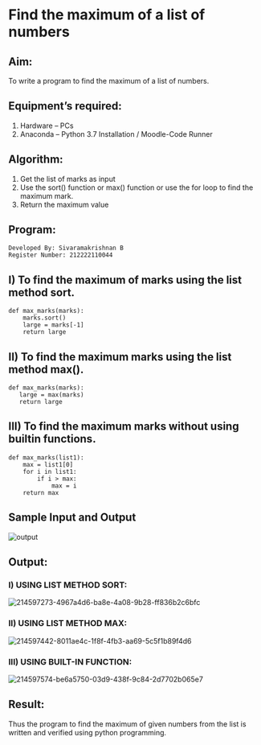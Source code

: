 # Find the maximum of a list of numbers

## Aim:
To write a program to find the maximum of a list of numbers.

## Equipment’s required:
1.	Hardware – PCs
2.	Anaconda – Python 3.7 Installation / Moodle-Code Runner

## Algorithm:
1.	Get the list of marks as input
2.	Use the sort() function or max() function or use the for loop to find the maximum mark.
3.	Return the maximum value

## Program:
```
Developed By: Sivaramakrishnan B
Register Number: 212222110044
```
## I) To find the maximum of marks using the list method sort.
```
def max_marks(marks):
    marks.sort()
    large = marks[-1]
    return large  
```

## II) To find the maximum marks using the list method max().
```
def max_marks(marks):
   large = max(marks)
   return large
```

## III) To find the maximum marks without using builtin functions.
```
def max_marks(list1):
    max = list1[0]
    for i in list1:
        if i > max:
            max = i
    return max
```
## Sample Input and Output
![output](./img/max_marks1.jpg) 

## Output:

### I) USING LIST METHOD SORT: 
![214597273-4967a4d6-ba8e-4a08-9b28-ff836b2c6bfc](https://github.com/SivaramakrishnanBaskar/FindMaximum/assets/119476322/b384a7ca-f6a1-4e9b-9bcb-ae73fe92d40a)

### II) USING LIST METHOD MAX:
![214597442-8011ae4c-1f8f-4fb3-aa69-5c5f1b89f4d6](https://github.com/SivaramakrishnanBaskar/FindMaximum/assets/119476322/e2bb721e-4af1-4343-a4b8-6794bd9ae2ce)

### III) USING BUILT-IN FUNCTION:
![214597574-be6a5750-03d9-438f-9c84-2d7702b065e7](https://github.com/SivaramakrishnanBaskar/FindMaximum/assets/119476322/3c47cdd6-a46b-4d12-88ab-f5fc8e5791b7)

## Result:
Thus the program to find the maximum of given numbers from the list is written and verified using python programming.
